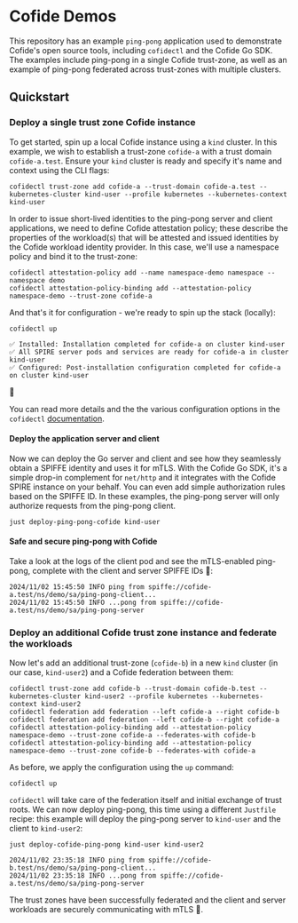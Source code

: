 # Cofide Demos

This repository has an example `ping-pong` application used to demonstrate Cofide's open source tools, including `cofidectl` and the Cofide Go SDK. The examples include ping-pong in a single Cofide trust-zone, as well as an example of ping-pong federated across trust-zones with multiple clusters.

## Quickstart

### Deploy a single trust zone Cofide instance

To get started, spin up a local Cofide instance using a `kind` cluster. In this example, we wish to establish a trust-zone `cofide-a` with a trust domain `cofide-a.test`. Ensure your `kind` cluster is ready and specify it's name and context using the CLI flags:

```
cofidectl trust-zone add cofide-a --trust-domain cofide-a.test --kubernetes-cluster kind-user --profile kubernetes --kubernetes-context kind-user
```

In order to issue short-lived identities to the ping-pong server and client applications, we need to define Cofide attestation policy; these describe the properties of the workload(s) that will be attested and issued identities by the Cofide workload identity provider. In this case, we'll use a namespace policy and bind it to the trust-zone:

```
cofidectl attestation-policy add --name namespace-demo namespace --namespace demo
cofidectl attestation-policy-binding add --attestation-policy namespace-demo --trust-zone cofide-a 
```

And that's it for configuration - we're ready to spin up the stack (locally):

```
cofidectl up
```

```
✅ Installed: Installation completed for cofide-a on cluster kind-user
✅ All SPIRE server pods and services are ready for cofide-a in cluster kind-user
✅ Configured: Post-installation configuration completed for cofide-a on cluster kind-user
```

🚀

You can read more details and the the various configuration options in the `cofidectl` [documentation](https://www.github.com/cofide/cofidectl/docs).

#### Deploy the application server and client

Now we can deploy the Go server and client and see how they seamlessly obtain a SPIFFE identity and uses it for mTLS. With the Cofide Go SDK, it's a simple drop-in complement for `net/http` and it integrates with the Cofide SPIRE instance on your behalf. You can even add simple authorization rules based on the SPIFFE ID. In these examples, the ping-pong server will only authorize requests from the ping-pong client.

```
just deploy-ping-pong-cofide kind-user
```

#### Safe and secure ping-pong with Cofide

Take a look at the logs of the client pod and see the mTLS-enabled ping-pong, complete with the client and server SPIFFE IDs 🔐:

```
2024/11/02 15:45:50 INFO ping from spiffe://cofide-a.test/ns/demo/sa/ping-pong-client...
2024/11/02 15:45:50 INFO ...pong from spiffe://cofide-a.test/ns/demo/sa/ping-pong-server
```

### Deploy an additional Cofide trust zone instance and federate the workloads

Now let's add an additional trust-zone (`cofide-b`) in a new `kind` cluster (in our case, `kind-user2`) and a Cofide federation between them:

```
cofidectl trust-zone add cofide-b --trust-domain cofide-b.test --kubernetes-cluster kind-user2 --profile kubernetes --kubernetes-context kind-user2
cofidectl federation add federation --left cofide-a --right cofide-b
cofidectl federation add federation --left cofide-b --right cofide-a
cofidectl attestation-policy-binding add --attestation-policy namespace-demo --trust-zone cofide-a --federates-with cofide-b
cofidectl attestation-policy-binding add --attestation-policy namespace-demo --trust-zone cofide-b --federates-with cofide-a
```

As before, we apply the configuration using the `up` command:

```
cofidectl up
```

`cofidectl` will take care of the federation itself and initial exchange of trust roots. We can now deploy ping-pong, this time using a different `Justfile` recipe: this example will deploy the ping-pong server to `kind-user` and the client to `kind-user2`:

```
just deploy-cofide-ping-pong kind-user kind-user2
```

```
2024/11/02 23:35:18 INFO ping from spiffe://cofide-b.test/ns/demo/sa/ping-pong-client...
2024/11/02 23:35:18 INFO ...pong from spiffe://cofide-a.test/ns/demo/sa/ping-pong-server
```

The trust zones have been successfully federated and the client and server workloads are securely communicating with mTLS 🔐.